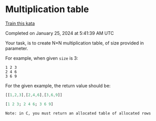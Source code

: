 # Multiplication table

[Train this kata](https://www.codewars.com/kata/534d2f5b5371ecf8d2000a08)

Completed on January 25, 2024 at 5:41:39 AM UTC

Your task, is to create N×N multiplication table, of size provided in parameter.

For example, when given `size` is 3:
```
1 2 3
2 4 6
3 6 9
```

For the given example, the return value should be: 

```js
[[1,2,3],[2,4,6],[3,6,9]]
```
```julia
[1 2 3; 2 4 6; 3 6 9]
```

```if:c
Note: in C, you must return an allocated table of allocated rows
```

